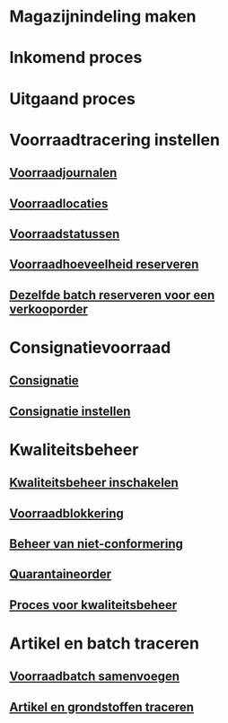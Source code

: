 # Magazijnindeling maken
# Inkomend proces
# Uitgaand proces
# Voorraadtracering instellen
## [Voorraadjournalen](inventory-journals.md)
## [Voorraadlocaties](inventory-locations.md)
## [Voorraadstatussen](inventory-statuses.md)
## [Voorraadhoeveelheid reserveren](reserve-inventory-quantities.md)
## [Dezelfde batch reserveren voor een verkooporder](../sales-marketing/reserve-same-batch-sales-order.md)
# Consignatievoorraad
## [Consignatie](consignment.md)
## [Consignatie instellen](set-up-consignment.md)
# Kwaliteitsbeheer
## [Kwaliteitsbeheer inschakelen](enable-quality-management.md)
## [Voorraadblokkering](inventory-blocking.md)
## [Beheer van niet-conformering](enable-nonconformance-management.md)
## [Quarantaineorder](quarantine-orders.md)
## [Proces voor kwaliteitsbeheer](quality-management-processes.md)
# Artikel en batch traceren
## [Voorraadbatch samenvoegen](merge-inventory-batches.md)
## [Artikel en grondstoffen traceren](trace-items-raw-materials-inventory-production-sales.md)
